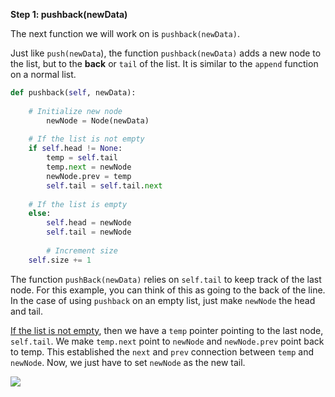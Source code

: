 <!--title={Inserting Items at the End - Explain}--> 

<!--badges={Algorithms:4,Python:2}-->

<!--concepts={Inserting Into a Linked List}-->

**Step 1: pushback(newData)**

The next function we will work on is `pushback(newData)`.

Just like `push(newData`), the function `pushback(newData)` adds a new node to the list, but to the **back** or `tail` of the list. It is similar to the `append` function on a normal list.

```python
def pushback(self, newData): 
  	
    # Initialize new node
		newNode = Node(newData) 
		
    # If the list is not empty
    if self.head != None: 
        temp = self.tail
        temp.next = newNode
        newNode.prev = temp
        self.tail = self.tail.next
    
    # If the list is empty
    else:
        self.head = newNode 
        self.tail = newNode
        
		# Increment size
    self.size += 1
```

The function `pushBack(newData)` relies on `self.tail` to keep track of the last node. For this example, you can think of this as going to the back of the line. In the case of using `pushback` on an empty list, just make `newNode` the head and tail.

<u>If the list is not empty</u>, then we have a `temp` pointer pointing to the last node, `self.tail`. We make `temp.next` point to `newNode` and `newNode.prev` point back to temp. This established the `next` and `prev` connection between `temp` and `newNode`. Now, we just have to set `newNode` as the new tail.

<img src="https://media.geeksforgeeks.org/wp-content/cdn-uploads/gq/2014/03/DLL_add_end1.png">
